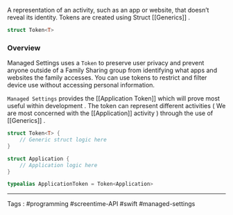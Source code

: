 A representation of an activity, such as an app or website, that doesn’t reveal its identity. Tokens are created using Struct [[Generics]] . 
 
```swift
struct Token<T>
```

### Overview
Managed Settings uses a `Token` to preserve user privacy and prevent anyone outside of a Family Sharing group from identifying what apps and websites the family accesses. You can use tokens to restrict and filter device use without accessing personal information.

`Managed Settings` provides the [[Application Token]] which will prove most useful within development  . The token can represent different activities ( We are most concerned with the [[Application]] activity )  through the use of [[Generics]] . 

```swift
struct Token<T> {
    // Generic struct logic here
}

struct Application {
    // Application logic here
}

typealias ApplicationToken = Token<Application>

```

___

Tags : #programming #screentime-API #swift #managed-settings
